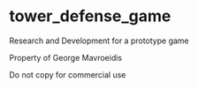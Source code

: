 # tower_defense_game
Research and Development for a prototype game

Property of George Mavroeidis

Do not copy for commercial use
